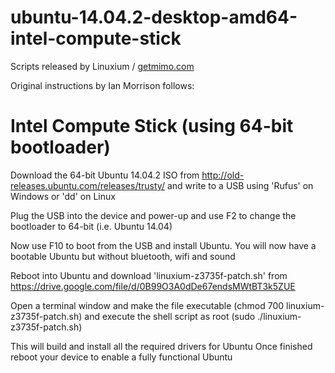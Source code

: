 # ubuntu-14.04.2-desktop-amd64-intel-compute-stick
Scripts released by Linuxium / [getmimo.com](https://plus.google.io/+OscarGomez)

Original instructions by Ian Morrison follows:

# Intel Compute Stick (using 64-bit bootloader)

Download the 64-bit Ubuntu 14.04.2 ISO from http://old-releases.ubuntu.com/releases/trusty/ and write to a USB using 'Rufus' on Windows or 'dd' on Linux

Plug the USB into the device and power-up and use F2 to change the bootloader to 64-bit (i.e. Ubuntu 14.04)

Now use F10 to boot from the USB and install Ubuntu. You will now have a bootable Ubuntu but without bluetooth, wifi and sound

Reboot into Ubuntu and download 'linuxium-z3735f-patch.sh' from https://drive.google.com/file/d/0B99O3A0dDe67endsMWtBT3k5ZUE

Open a terminal window and make the file executable (chmod 700 linuxium-z3735f-patch.sh) and execute the shell script as root (sudo ./linuxium-z3735f-patch.sh)

This will build and install all the required drivers for Ubuntu
Once finished reboot your device to enable a fully functional Ubuntu
